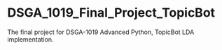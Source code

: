 # DSGA_1019_Final_Project_TopicBot
The final project for DSGA-1019 Advanced Python, TopicBot LDA implementation.
